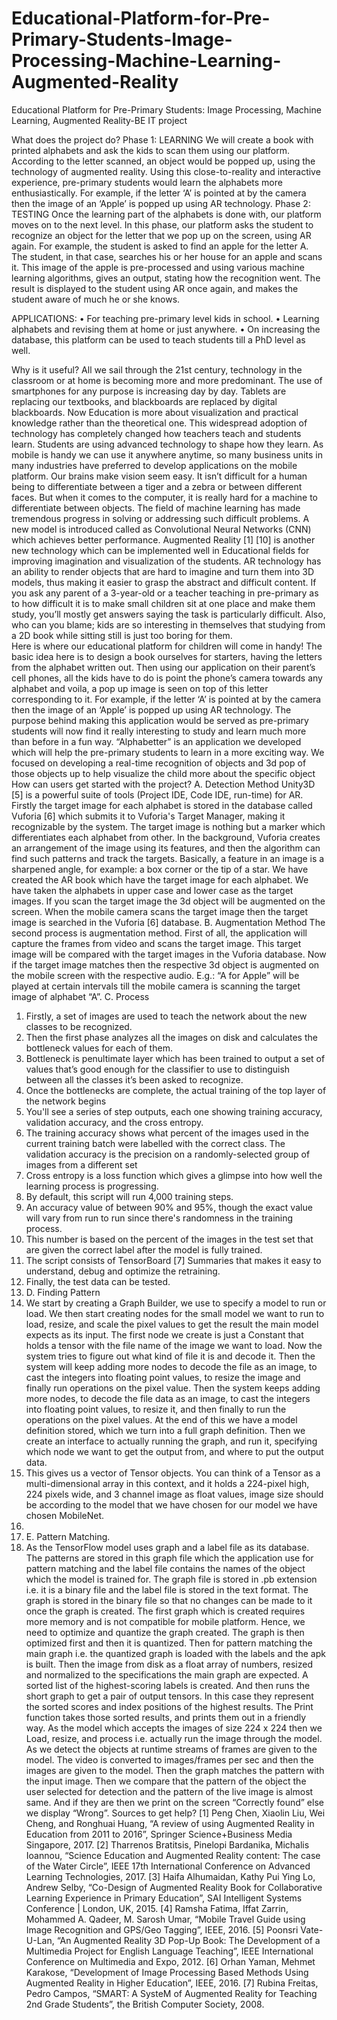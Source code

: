 # Educational-Platform-for-Pre-Primary-Students-Image-Processing-Machine-Learning-Augmented-Reality
Educational Platform for Pre-Primary Students: Image Processing, Machine Learning, Augmented Reality-BE IT project

What does the project do?
Phase 1: LEARNING 
We will create a book with printed alphabets and ask the kids to scan them using our platform. According to the letter scanned, an object would be popped up, using the technology of augmented reality. Using this close-to-reality and interactive experience, pre-primary students would learn the alphabets more enthusiastically. For example, if the letter ‘A’ is pointed at by the camera then the image of an ‘Apple’ is popped up using AR technology. 
Phase 2: TESTING 
Once the learning part of the alphabets is done with, our platform moves on to the next level. In this phase, our platform asks the student to recognize an object for the letter that we pop up on the screen, using AR again. For example, the student is asked to find an apple for the letter A. The student, in that case, searches his or her house for an apple and scans it. This image of the apple is pre-processed and using various machine learning algorithms, gives an output, stating how the recognition went. The result is displayed to the student using AR once again, and makes the student aware of much he or she knows.  
 
APPLICATIONS:  • For teaching pre-primary level kids in school. • Learning alphabets and revising them at home or just anywhere. • On increasing the database, this platform can be used to teach students till a PhD level as well. 

Why is it useful?
	All we sail through the 21st century, technology in the classroom or at home is becoming more and more predominant. The use of smartphones for any purpose is increasing day by day. Tablets are replacing our textbooks, and blackboards are replaced by digital blackboards. Now Education is more about visualization and practical knowledge rather than the theoretical one. This widespread adoption of technology has completely changed how teachers teach and students learn. Students are using advanced technology to shape how they learn. As mobile is handy we can use it anywhere anytime, so many business units in many industries have preferred to develop applications on the mobile platform.
Our brains make vision seem easy. It isn’t difficult for a human being to differentiate between a tiger and a zebra or between different faces. But when it comes to the computer, it is really hard for a machine to differentiate between objects. The field of machine learning has made tremendous progress in solving or addressing such difficult problems. A new model is introduced called as Convolutional Neural Networks (CNN) which achieves better performance. Augmented Reality [1] [10] is another new technology which can be implemented well in Educational fields for improving imagination and visualization of the students. AR technology has an ability to render objects that are hard to imagine and turn them into 3D models, thus making it easier to grasp the abstract and difficult content.
If you ask any parent of a 3-year-old or a teacher teaching in pre-primary as to how difficult it is to make small children sit at one place and make them study, you’ll mostly get answers saying the task is particularly difficult. Also, who can you blame; kids are so interesting in themselves that studying from a 2D book while sitting still is just too boring for them.  
Here is where our educational platform for children will come in handy! The basic idea here is to design a book ourselves for starters, having the letters from the alphabet written out. Then using our application on their parent’s cell phones, all the kids have to do is point the phone’s camera towards any alphabet and voila, a pop up image is seen on top of this letter corresponding to it. For example, if the letter ‘A’ is pointed at by the camera then the image of an ‘Apple’ is popped up using AR technology. 
The purpose behind making this application would be served as pre-primary students will now find it really interesting to study and learn much more than before in a fun way. 
“Alphabetter” is an application we developed which will help the pre-primary students to learn in a more exciting way. We focused on developing a real-time recognition of objects and 3d pop of those objects up to help visualize the child more about the specific object
How can users get started with the project?
A. Detection Method
Unity3D [5] is a powerful suite of tools (Project IDE, Code IDE, run-time) for AR. Firstly the target image for each alphabet is stored in the database called Vuforia [6] which submits it to Vuforia's Target Manager, making it recognizable by the system.  The target image is nothing but a marker which differentiates each alphabet from other. In the background, Vuforia creates an arrangement of the image using its features, and then the algorithm can find such patterns and track the targets. Basically, a feature in an image is a sharpened angle, for example: a box corner or the tip of a star. We have created the AR book which have the target image for each alphabet. We have taken the alphabets in upper case and lower case as the target images.  If you scan the target image the 3d object will be augmented on the screen. When the mobile camera scans the target image then the target image is searched in the Vuforia [6] database. 
B. Augmentation Method
The second process is augmentation method. First of all, the application will capture the frames from video and scans the target image. This target image will be compared with the target images in the Vuforia database. Now if the target image matches then the respective 3d object is augmented on the mobile screen with the respective audio. E.g.: “A for Apple” will be played at certain intervals till the mobile camera is scanning the target image of alphabet “A”. 
C. Process
1.	Firstly, a set of images are used to teach the network about the new classes to be recognized.
2.	Then the first phase analyzes all the images on disk and calculates the bottleneck values for each of them.
3.	Bottleneck is penultimate layer which has been trained to output a set of values that’s good enough for the classifier to use to distinguish between all the classes it’s been asked to recognize.
4.	Once the bottlenecks are complete, the actual training of the top layer of the network begins
5.	You'll see a series of step outputs, each one showing training accuracy, validation accuracy, and the cross entropy.
6.	The training accuracy shows what percent of the images used in the current training batch were labelled with the correct class. The validation accuracy is the precision on a randomly-selected group of images from a different set
7.	Cross entropy is a loss function which gives a glimpse into how well the learning process is progressing.
8.	By default, this script will run 4,000 training steps.
9.	An accuracy value of between 90% and 95%, though the exact value will vary from run to run since there's randomness in the training process. 
10.	This number is based on the percent of the images in the test set that are given the correct label after the model is fully trained.
11.	The script consists of TensorBoard [7] Summaries that makes it easy to understand, debug and optimize the retraining.
12.	Finally, the test data can be tested.
13.	D. Finding Pattern
14.	We start by creating a Graph Builder, we use to specify a model to run or load. We then start creating nodes for the small model we want to run to load, resize, and scale the pixel values to get the result the main model expects as its input. The first node we create is just a Constant that holds a tensor with the file name of the image we want to load. Now the system tries to figure out what kind of file it is and decode it. Then the system will keep adding more nodes to decode the file as an image, to cast the integers into floating point values, to resize the image and finally run operations on the pixel value. Then the system keeps adding more nodes, to decode the file data as an image, to cast the integers into floating point values, to resize it, and then finally to run the operations on the pixel values. At the end of this we have a model definition stored, which we turn into a full graph definition. Then we create an interface to actually running the graph, and run it, specifying which node we want to get the output from, and where to put the output data.
15.	This gives us a vector of Tensor objects. You can think of a Tensor as a multi-dimensional array in this context, and it holds a 224-pixel high, 224 pixels wide, and 3 channel image as float values, image size should be according to the model that we have chosen for our model we have chosen MobileNet.
16.	
17.	E. Pattern Matching.
18.	As the TensorFlow model uses graph and a label file as its database. The patterns are stored in this graph file which the application use for pattern matching and the label file contains the names of the object which the model is trained for. The graph file is stored in .pb extension i.e. it is a binary file and the label file is stored in the text format. The graph is stored in the binary file so that no changes can be made to it once the graph is created. The first graph which is created requires more memory and is not compatible for mobile platform. Hence, we need to optimize and quantize the graph created. The graph is then optimized first and then it is quantized. Then for pattern matching the main graph i.e. the quantized graph is loaded with the labels and the apk is built. Then the image from disk as a float array of numbers, resized and normalized to the specifications the main graph are expected. A sorted list of the highest-scoring labels is created. And then runs the short graph to get a pair of output tensors. In this case they represent the sorted scores and index positions of the highest results. The Print function takes those sorted results, and prints them out in a friendly way. As the model which accepts the images of size 224 x 224 then we Load, resize, and process i.e. actually run the image through the model. As we detect the objects at runtime streams of frames are given to the model. The video is converted to images/frames per sec and then the images are given to the model. Then the graph matches the pattern with the input image. Then we compare that the pattern of the object the user selected for detection and the pattern of the live image is almost same. And if they are then we print on the screen “Correctly found” else we display “Wrong”.
Sources to get help?
[1] Peng Chen, Xiaolin Liu, Wei Cheng, and Ronghuai Huang, “A review of using Augmented Reality in Education from 2011 to 2016”, Springer Science+Business Media Singapore, 2017. 
[2] Tharrenos Bratitsis, Pinelopi Bardanika, Michalis Ioannou, “Science Education and Augmented Reality content: The case of the Water Circle”, IEEE 17th International Conference on Advanced Learning Technologies, 2017. 
[3] Haifa Alhumaidan, Kathy Pui Ying Lo, Andrew Selby, “Co-Design of Augmented Reality Book for Collaborative Learning Experience in Primary Education”, SAI Intelligent Systems Conference | London, UK,  2015. 
[4] Ramsha Fatima, Iffat Zarrin, Mohammed A. Qadeer, M. Sarosh Umar, “Mobile Travel Guide using Image Recognition and GPS/Geo Tagging”, IEEE, 2016. 
[5] Poonsri Vate-U-Lan, “An Augmented Reality 3D Pop-Up Book: The Development of a Multimedia Project for English Language Teaching”, IEEE International Conference on Multimedia and Expo, 2012. 
[6] Orhan Yaman, Mehmet Karakose, “Development of Image Processing Based Methods Using Augmented Reality in Higher Education”, IEEE, 2016.
[7] Rubina Freitas, Pedro Campos, “SMART: A SysteM of Augmented Reality for Teaching 2nd Grade Students”, the British Computer Society, 2008.

